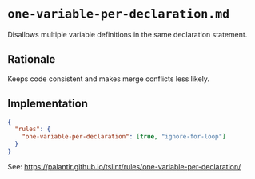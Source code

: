 # `one-variable-per-declaration.md`

Disallows multiple variable definitions in the same declaration statement.

## Rationale

Keeps code consistent and makes merge conflicts less likely.

## Implementation

```json
{
  "rules": {
    "one-variable-per-declaration": [true, "ignore-for-loop"]
  }
}
```

See: https://palantir.github.io/tslint/rules/one-variable-per-declaration/

